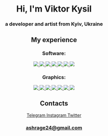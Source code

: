 <h1 align="center">Hi, I'm Viktor Kysil</h1>
<h3 align="center">a developer and artist from Kyiv, Ukraine</h3>


<h2 align="center">My experience</h2>
<h3 align="center">Software:</h3>
<p align="center">
  <a href="https://code.visualstudio.com">
    <img src="https://skillicons.dev/icons?i=vscode" />
  </a>
  <a href="https://visualstudio.microsoft.com">
    <img src="https://skillicons.dev/icons?i=visualstudio" />
  </a>
  <a href="https://www.adobe.com/products/photoshop.html">
    <img src="https://skillicons.dev/icons?i=photoshop" />
  </a>
  <a href="https://www.adobe.com/products/aftereffects.html)">
    <img src="https://skillicons.dev/icons?i=aftereffects" />
  </a>
   <a href="https://www.blender.org">
    <img src="https://skillicons.dev/icons?i=blender" />
  </a>
   <a href="https://www.unrealengine.com/en-US">
    <img src="https://skillicons.dev/icons?i=unrealengine" />
  </a>
   <a href="https://www.figma.com/ui-design-tool">
    <img src="https://skillicons.dev/icons?i=figma" />
  </a>
</p>
<h3 align="center">Graphics:</h3>
<p align="center">
  <a href="https://developer.mozilla.org/en-US/docs/Web/HTML">
    <img src="https://skillicons.dev/icons?i=js" />
  </a>
  <a href="https://developer.mozilla.org/en-US/docs/Web/HTML">
    <img src="https://skillicons.dev/icons?i=html" />
  </a>
  <a href="https://developer.mozilla.org/en-US/docs/Web/CSS">
    <img src="https://skillicons.dev/icons?i=css" />
  </a>
  <a href="https://developer.mozilla.org/en-US/docs/Web/JavaScript">
    <img src="https://skillicons.dev/icons?i=jquery" />
  </a>
  <a href="https://getbootstrap.com">
    <img src="https://skillicons.dev/icons?i=bootstrap" />
  </a>
  <a href="https://www.w3schools.com/c/c_intro.php">
    <img src="https://skillicons.dev/icons?i=c" />
  </a>
  <a href="https://www.w3schools.com/cpp/">
    <img src="https://skillicons.dev/icons?i=cpp" />
  </a>
</p>
<h2 align="center">Contacts</h2>
<div align="center">
  <a href="https://t.me/viktorkisel">
    Telegram
  </a>
  <a href="https://www.instagram.com/_viktorkisel_/">
    Instagram
  </a>
  <a href="https://twitter.com/vitkarino">
    Twitter
  </a>
  <h3 align="center">
  <a href="mailto: ashrage24@gmail.com">
    ashrage24@gmail.com
  </a>
  </h3>
</div>
